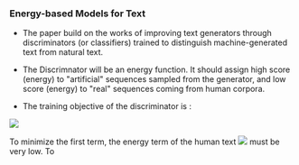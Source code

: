 ### Energy-based Models for Text



* The paper build on the works of improving text generators through discriminators (or classifiers)  trained to distinguish machine-generated text from natural text.

* The Discrimnator will be an energy function. It should assign high score (energy) to "artificial" sequences sampled from the generator, and low score (energy) to "real" sequences coming from human corpora.

* The training objective of the discriminator is :

<img src="https://i.imgur.com/pVpprcH.png">

To minimize the first term, the energy term of the human text <img src="https://render.githubusercontent.com/render/math?math=s_{\theta}(x_+)"> must be very low. To
